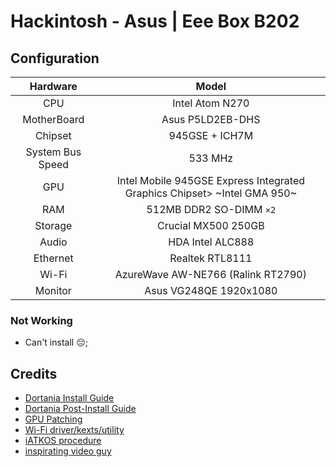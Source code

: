 # Hackintosh - Asus | Eee Box B202

## Configuration
| Hardware | Model | 
| :---: | :---: |
| CPU | Intel Atom N270 | 
| MotherBoard | Asus P5LD2EB-DHS |
| Chipset | 945GSE + ICH7M | 
| System Bus Speed | 533 MHz |
| GPU | Intel Mobile 945GSE Express Integrated Graphics Chipset> ~Intel GMA 950~ | 
| RAM | 512MB DDR2 SO-DIMM `×2` | 
| Storage | Crucial MX500 250GB | 
| Audio | HDA Intel ALC888 | 
| Ethernet | Realtek RTL8111 | 
| Wi-Fi | AzureWave AW-NE766 (Ralink RT2790) |
| Monitor | Asus VG248QE 1920x1080 | 

### Not Working
- Can't install 😔;

## Credits
 - [Dortania Install Guide](https://dortania.github.io/OpenCore-Install-Guide/)
 - [Dortania Post-Install Guide](https://dortania.github.io/OpenCore-Post-Install/)
 - [GPU Patching](https://dortania.github.io/OpenCore-Post-Install/gpu-patching/legacy-intel/#gma-950-setup)
 - [Wi-Fi driver/kexts/utility](https://github.com/chris1111/Wireless-Ralink-Panel-Utility)
 - [iATKOS procedure](https://www.insanelymac.com/forum/topic/139464-installing-iatkos-5i-1055-on-asus-eeebox-b202/)
 - [inspirating video guy](https://www.youtube.com/watch?v=U5jwsKDSdrY)

